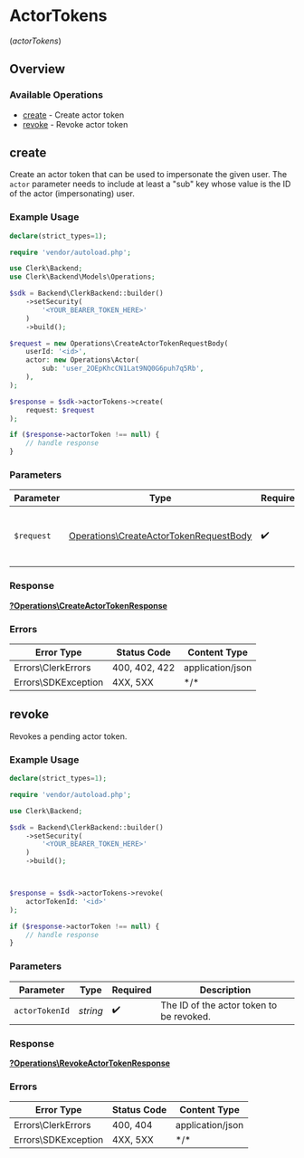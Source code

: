 # ActorTokens
(*actorTokens*)

## Overview

### Available Operations

* [create](#create) - Create actor token
* [revoke](#revoke) - Revoke actor token

## create

Create an actor token that can be used to impersonate the given user.
The `actor` parameter needs to include at least a "sub" key whose value is the ID of the actor (impersonating) user.

### Example Usage

```php
declare(strict_types=1);

require 'vendor/autoload.php';

use Clerk\Backend;
use Clerk\Backend\Models\Operations;

$sdk = Backend\ClerkBackend::builder()
    ->setSecurity(
        '<YOUR_BEARER_TOKEN_HERE>'
    )
    ->build();

$request = new Operations\CreateActorTokenRequestBody(
    userId: '<id>',
    actor: new Operations\Actor(
        sub: 'user_2OEpKhcCN1Lat9NQ0G6puh7q5Rb',
    ),
);

$response = $sdk->actorTokens->create(
    request: $request
);

if ($response->actorToken !== null) {
    // handle response
}
```

### Parameters

| Parameter                                                                                        | Type                                                                                             | Required                                                                                         | Description                                                                                      |
| ------------------------------------------------------------------------------------------------ | ------------------------------------------------------------------------------------------------ | ------------------------------------------------------------------------------------------------ | ------------------------------------------------------------------------------------------------ |
| `$request`                                                                                       | [Operations\CreateActorTokenRequestBody](../../Models/Operations/CreateActorTokenRequestBody.md) | :heavy_check_mark:                                                                               | The request object to use for the request.                                                       |

### Response

**[?Operations\CreateActorTokenResponse](../../Models/Operations/CreateActorTokenResponse.md)**

### Errors

| Error Type          | Status Code         | Content Type        |
| ------------------- | ------------------- | ------------------- |
| Errors\ClerkErrors  | 400, 402, 422       | application/json    |
| Errors\SDKException | 4XX, 5XX            | \*/\*               |

## revoke

Revokes a pending actor token.

### Example Usage

```php
declare(strict_types=1);

require 'vendor/autoload.php';

use Clerk\Backend;

$sdk = Backend\ClerkBackend::builder()
    ->setSecurity(
        '<YOUR_BEARER_TOKEN_HERE>'
    )
    ->build();



$response = $sdk->actorTokens->revoke(
    actorTokenId: '<id>'
);

if ($response->actorToken !== null) {
    // handle response
}
```

### Parameters

| Parameter                                | Type                                     | Required                                 | Description                              |
| ---------------------------------------- | ---------------------------------------- | ---------------------------------------- | ---------------------------------------- |
| `actorTokenId`                           | *string*                                 | :heavy_check_mark:                       | The ID of the actor token to be revoked. |

### Response

**[?Operations\RevokeActorTokenResponse](../../Models/Operations/RevokeActorTokenResponse.md)**

### Errors

| Error Type          | Status Code         | Content Type        |
| ------------------- | ------------------- | ------------------- |
| Errors\ClerkErrors  | 400, 404            | application/json    |
| Errors\SDKException | 4XX, 5XX            | \*/\*               |